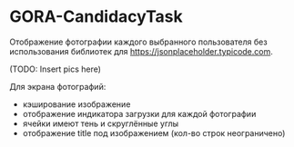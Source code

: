 # GORA-CandidacyTask
Отображение фотографии каждого выбранного пользователя без использования библиотек для https://jsonplaceholder.typicode.com.

(TODO: Insert pics here)

Для экрана фотографий:
- кэширование изображение
- отображение индикатора загрузки для каждой фотографии
- ячейки имеют тень и скруглённые углы
- отображение title под изображением (кол-во строк неограничено)
